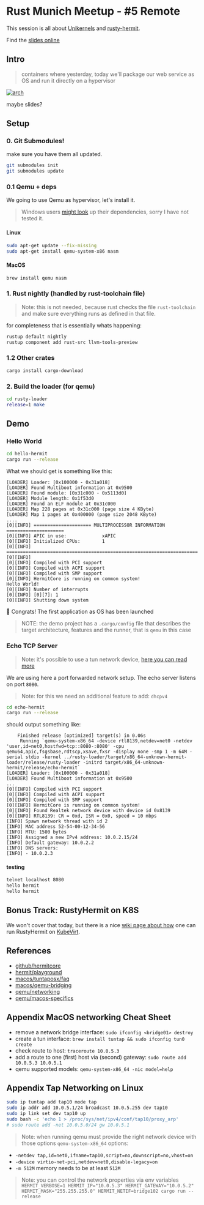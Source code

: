 # Rust Munich Meetup - #5 Remote

This session is all about [Unikernels][1] and [rusty-hermit][2].

Find the [slides online](https://docs.google.com/presentation/d/1Vscnq9QMO6hcSb0hxHcXLR-Zdb0OZNpZzbI9lEVycg8/edit?usp=sharing)

## Intro

> containers where yesterday, today we'll package our web service as OS and run it directly on a hypervisor

[![arch](https://rust-osdev.com/showcase/rusty-hermit/libos.png)][2]

maybe slides?

## Setup
### 0. Git Submodules!
make sure you have them all updated.

```sh
git submodules init
git submodules update
```

### 0.1 Qemu + deps
We going to use Qemu as hypervisor, let's install it.

> Windows users [might look](https://github.com/hermitcore/rusty-loader/blob/master/.github/workflows/build.yml#L52) up their dependencies, sorry I have not tested it.

#### Linux
```sh
sudo apt-get update --fix-missing 
sudo apt-get install qemu-system-x86 nasm
```

#### MacOS
```sh
brew install qemu nasm
```

### 1. Rust nightly (handled by rust-toolchain file)

> Note: this is not needed, because rust checks the file `rust-toolchain` and make sure everything runs as defined in that file.

for completeness that is essentially whats happening:
```sh
rustup default nightly
rustup component add rust-src llvm-tools-preview
```

### 1.2 Other crates

```sh
cargo install cargo-download
```

### 2. Build the loader (for qemu)
```sh
cd rusty-loader
release=1 make
```

## Demo
### Hello World
```sh
cd hello-hermit
cargo run --release
```

What we should get is something like this:

```plain
[LOADER] Loader: [0x100000 - 0x31a018]
[LOADER] Found Multiboot information at 0x9500
[LOADER] Found module: [0x31c000 - 0x5113d0]
[LOADER] Module length: 0x1f53d0
[LOADER] Found an ELF module at 0x31c000
[LOADER] Map 228 pages at 0x31c000 (page size 4 KByte)
[LOADER] Map 1 pages at 0x400000 (page size 2048 KByte)
....
[0][INFO] ===================== MULTIPROCESSOR INFORMATION =====================
[0][INFO] APIC in use:             xAPIC
[0][INFO] Initialized CPUs:        1
[0][INFO] ======================================================================
[0][INFO]
[0][INFO] Compiled with PCI support
[0][INFO] Compiled with ACPI support
[0][INFO] Compiled with SMP support
[0][INFO] HermitCore is running on common system!
Hello World!
[0][INFO] Number of interrupts
[0][INFO] [0][7]: 1
[0][INFO] Shutting down system
```

🚀 Congrats! The first application as OS has been launched

> NOTE: the demo project has a `.cargo/config` file that describes the target architecture, features and the runner, that is `qemu` in this case

### Echo TCP Server
> Note: it's possible to use a tun network device, [here you can read more][3]

We are using here a port forwarded network setup. The echo server listens on port `8080`.
> Note: for this we need an additional feature to add: `dhcpv4`

```sh
cd echo-hermit
cargo run --release
```

should output something like:
```plain
    Finished release [optimized] target(s) in 0.06s
     Running `qemu-system-x86_64 -device rtl8139,netdev=net0 -netdev 'user,id=net0,hostfwd=tcp::8080-:8080' -cpu qemu64,apic,fsgsbase,rdtscp,xsave,fxsr -display none -smp 1 -m 64M -serial stdio -kernel ../rusty-loader/target/x86_64-unknown-hermit-loader/release/rusty-loader -initrd target/x86_64-unknown-hermit/release/echo-hermit`
[LOADER] Loader: [0x100000 - 0x31a018]
[LOADER] Found Multiboot information at 0x9500
...
[0][INFO] Compiled with PCI support
[0][INFO] Compiled with ACPI support
[0][INFO] Compiled with SMP support
[0][INFO] HermitCore is running on common system!
[0][INFO] Found Realtek network device with device id 0x8139
[0][INFO] RTL8139: CR = 0xd, ISR = 0x0, speed = 10 mbps
[INFO] Spawn network thread with id 2
[INFO] MAC address 52-54-00-12-34-56
[INFO] MTU: 1500 bytes
[INFO] Assigned a new IPv4 address: 10.0.2.15/24
[INFO] Default gateway: 10.0.2.2
[INFO] DNS servers:
[INFO] - 10.0.2.3
```

#### testing
```sh
telnet localhost 8080
hello hermit
hello hermit
```

## Bonus Track: RustyHermit on K8S 

We won't cover that today, but there is a nice [wiki page about how](https://github.com/hermitcore/rusty-hermit/wiki/RustyHermit-on-K8S) 
one can run RustyHermit on [KubeVirt](https://kubevirt.io).

[1]: http://unikernel.org/
[2]: https://rust-osdev.com/showcase/rusty-hermit/
[3]: https://github.com/hermitcore/rusty-hermit/wiki/Advanced-Configuration-Features

## References

- [github/hermitcore](https://github.com/hermitcore)
- [hermit/playground](https://raw.githubusercontent.com/hermitcore/hermit-playground/master/README.md)
- [macos/tuntaposx/faq](http://tuntaposx.sourceforge.net/faq.xhtml)
- [macos/qemu-bridging](https://www.dzombak.com/files/qemu-bridging-mavericks.pdf)
- [qemu/networking](https://wiki.qemu.org/Documentation/Networking#Network_Backends)
- [qemu/macos-specifics](https://www.emaculation.com/doku.php/ppc-osx-on-qemu-for-osx)

## Appendix MacOS networking Cheat Sheet

- remove a network bridge interface: `sudo ifconfig <bridge01> destroy`
- create a tun interface: `brew install tuntap && sudo ifconfig tun0 create`
- check route to host: `traceroute 10.0.5.3`
- add a route to one (first) host via (second) gateway: `sudo route add 10.0.5.3 10.0.5.1`
- qemu supported models: `qemu-system-x86_64 -nic model=help`

## Appendix Tap Networking on Linux
```sh
sudo ip tuntap add tap10 mode tap
sudo ip addr add 10.0.5.1/24 broadcast 10.0.5.255 dev tap10
sudo ip link set dev tap10 up
sudo bash -c 'echo 1 > /proc/sys/net/ipv4/conf/tap10/proxy_arp'
# sudo route add -net 10.0.5.0/24 gw 10.0.5.1
```

> Note: when running qemu must provide the right network device with those options
`qemu-system-x86_64` options:
- `-netdev tap,id=net0,ifname=tap10,script=no,downscript=no,vhost=on`
- `-device virtio-net-pci,netdev=net0,disable-legacy=on`
- `-m 512M` memory needs to be at least `512M`

> Note: you can control the network properties via env variables
> `HERMIT_VERBOSE=1 HERMIT_IP="10.0.5.3" HERMIT_GATEWAY="10.0.5.2" HERMIT_MASK="255.255.255.0" HERMIT_NETIF=bridge102 cargo run --release`

